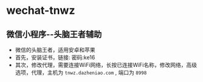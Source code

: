 # wechat-tnwz
## 微信小程序--头脑王者辅助

- 微信的头脑王者，适用安卓和苹果
- 首先，安装证书，链接: [](http://t.cn/RQQyIGC) 密码:ke16
- 其次，修改代理，需要连接WiFi网络，长按已连接WiFi名称，修改网络，高级选项，代理，主机为 `tnwz.dazheniao.com` , 端口为 `8998`
